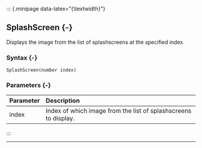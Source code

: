 ::: {.minipage data-latex="{\textwidth}"}
## SplashScreen {-}

Displays the image from the list of splashscreens at the specified index.

### Syntax {-}
```{sql}
SplashScreen(number index)
```

### Parameters {-}

**Parameter** | **Description**
| :-- | :-- |
index | Index of which image from the list of splashscreens to display.
:::

***
